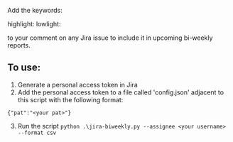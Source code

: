 Add the keywords:

highlight:
lowlight:

to your comment on any Jira issue to include it in upcoming bi-weekly reports.

To use:
------------------
1. Generate a personal access token in Jira
2. Add the personal access token to a file called 'config.json' adjacent to this script with the following format:

`{"pat":"<your pat>"}`

3. Run the script `python .\jira-biweekly.py --assignee <your username> --format csv`
